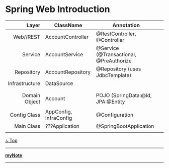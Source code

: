 Spring Web Introduction
===
[top]: topOfThePage

| Layer | ClassName | Annotation |  |
| ---: | --- | --- | --- |
| Web//REST | AccountController   | @RestController, @Controller     |    |
| Service    | AccountService  |  @Service  (@Transactional, @PreAuthorize     |    |
| Repository     | AccountRepository  | @Repository (uses JdbcTemplate) |    |
| Infrastructure     | DataSource   |      |    |
|      |   |      |    |
|      |   |      |    |
| Domain Object    | Account  |  POJO (SpringData:@Id, JPA:@Entity    |    |
|      |   |      |    |
| Config Class     | AppConfig, InfraConfig  | @Configuration     |    |
| Main Class    | ???Application  | @SpringBootApplication     |    |
|      |   |      |    |


[:top: Top](#top)

---
[**myNote**](mynote.md)

---
